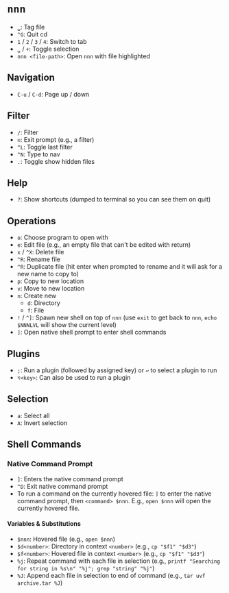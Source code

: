 # `nnn`

- `␣`: Tag file
- `^G`: Quit cd
- `1` / `2` / `3` / `4`: Switch to tab
- `␣` / `+`: Toggle selection
- `nnn <file-path>`: Open `nnn` with file highlighted

## Navigation

- `C-u` / `C-d`: Page up / down

## Filter

- `/`: Filter
- `⎋`: Exit prompt (e.g., a filter)
- `^L`: Toggle last filter
- `^N`: Type to nav
- `.`: Toggle show hidden files

## Help

- `?`: Show shortcuts (dumped to terminal so you can see them on quit)

## Operations

- `o`: Choose program to open with
- `e`: Edit file (e.g., an empty file that can't be edited with return)
- `x` / `^X`: Delete file
- `^R`: Rename file
- `^R`: Duplicate file (hit enter when prompted to rename and it will ask for a new name to copy to)
- `p`: Copy to new location
- `v`: Move to new location
- `n`: Create new
    - `d`: Directory
    - `f`: File
- `!` / `^]`: Spawn new shell on top of `nnn` (use `exit` to get back to `nnn`, `echo $NNNLVL` will show the current level)
- `]`: Open native shell prompt to enter shell commands

## Plugins

- `;`: Run a plugin (followed by assigned key) or `↩` to select a plugin to run
- `⌥<key>`: Can also be used to run a plugin

## Selection

- `a`: Select all
- `A`: Invert selection

## Shell Commands

### Native Command Prompt

- `]`: Enters the native command prompt
- `^D`: Exit native command prompt
- To run a command on the currently hovered file: `]` to enter the native command prompt, then `<command> $nnn`. E.g., `open $nnn` will open the currently hovered file.

#### Variables & Substitutions

- `$nnn`: Hovered file (e.g., `open $nnn`)
- `$d<number>`: Directory in context `<number>` (e.g., `cp "$f1" "$d3"`)
- `$f<number>`: Hovered file in context `<number>` (e.g., `cp "$f1" "$d3"`)
- `%j`: Repeat command with each file in selection (e.g., `printf "Searching for string in %s\n" "%j"; grep "string" "%j"`)
- `%J`: Append each file in selection to end of command (e.g., `tar uvf archive.tar %J`)
